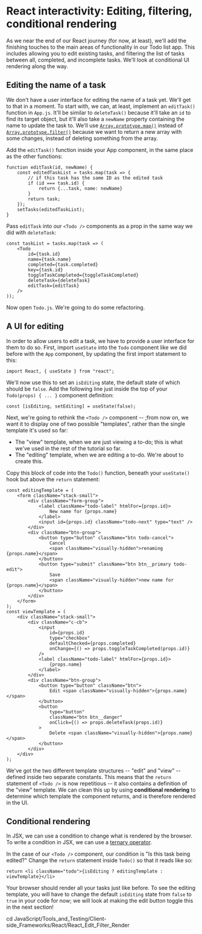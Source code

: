 # React interactivity: Editing, filtering, conditional rendering

As we near the end of our React journey (for now, at least), we'll add the finishing touches to the main areas of functionality in our Todo list app. This includes allowing you to edit existing tasks, and filtering the list of tasks between all, completed, and incomplete tasks. We'll look at conditional UI rendering along the way.

## Editing the name of a task

We don't have a user interface for editing the name of a task yet. We'll get to that in a moment. To start with, we can, at least, implement an `editTask()` function in `App.js`. It'll be similar to `deleteTask()` because it'll take an `id` to find its target object, but it'll also take a `newName` property containing the name to update the task to. We'll use [`Array.prototype.map()`]() instead of [`Array.prototype.filter()`]() because we want to return a new array with some changes, instead of deleting something from the array.

Add the `editTask()` function inside your App component, in the same place as the other functions:
```
function editTask(id, newName) {
    const editedTaskList = tasks.map(task => {
        // if this task has the same ID as the edited task
        if (id === task.id) {
            return {...task, name: newName}
        }
        return task;
    });
    setTasks(editedTaskList);
}
```
Pass `editTask` into our `<Todo />` components as a prop in the same way we did with `deleteTask`:
```
const taskList = tasks.map(task => (
    <Todo
        id={task.id}
        name={task.name}
        completed={task.completed}
        key={task.id}
        toggleTaskCompleted={toggleTaskCompleted}
        deleteTask={deleteTask}
        editTask={editTask}
    />
));
```
Now open `Todo.js`. We're going to do some refactoring.

## A UI for editing

In order to allow users to edit a task, we have to provide a user interface for them to do so. First, import `useState` into the `Todo` component like we did before with the `App` component, by updating the first import statement to this:
```
import React, { useState } from "react";
```
We'll now use this to set an `isEditing` state, the default state of which should be `false`. Add the following line just inside the top of your `Todo(props) { ... }` component definition:
```
const [isEditing, setEditing] = useState(false);
```
Next, we're going to rethink the `<Todo />` component -- ;from now on, we want it to display one of two possible "templates", rather than the single template it's used so far:

* The "view" template, when we are just viewing a to-do; this is what we've used in the rest of the tutorial so far.
* The "editing" template, when we are editing a to-do. We're about to create this.

Copy this block of code into the `Todo()` function, beneath your `useState()` hook but above the `return` statement:
```
const editingTemplate = (
    <form className="stack-small">
        <div className="form-group">
            <label className="todo-label" htmlFor={props.id}>
                New name for {props.name}
            </label>
            <input id={props.id} className="todo-next" type="text" />
        </div>
        <div className="btn-group">
            <button type="button" className="btn todo-cancel">
                Cancel
                <span className="visually-hidden">renaming {props.name}</span>
            </button>
            <button type="submit" className="btn btn__primary todo-edit">
                Save
                <span className="visually-hidden">new name for {props.name}</span>
            </button>
        </div>
    </form>
);
const viewTemplate = (
    <div className="stack-small">
        <div className="c-cb">
            <input
                id={props.id}
                type="checkbox"
                defaultChecked={props.completed}
                onChange={() => props.toggleTaskCompleted(props.id)}
            />
            <label className="todo-label" htmlFor={props.id}>
                {props.name}
            </label>
        </div>
        <div className="btn-group">
            <button type="button" className="btn">
                Edit <span className="visually-hidden">{props.name}</span>
            </button>
            <button
                type="button"
                className="btn btn__danger"
                onClick={() => props.deleteTask(props.id)}
            >
                Delete <span className="visually-hidden">{props.name}</span>
            </button>
        </div>
    </div>
);
```
We've got the two different template structures -- "edit" and "view" -- defined inside two separate constants. This means that the `return` statement of `<Todo />` is now repetitious -- it also contains a definition of the "view" template. We can clean this up by using **conditional rendering** to determine which template the component returns, and is therefore rendered in the UI.

## Conditional rendering

In JSX, we can use a condition to change what is rendered by the browser. To write a condition in JSX, we can use a [ternary operator](https://developer.mozilla.org/en-US/docs/Web/JavaScript/Reference/Operators/Conditional_Operator).

In the case of our `<Todo />` component, our condition is "Is this task being edited?" Change the `return` statement inside `Todo()` so that it reads like so:
```
return <li className="todo">{isEditing ? editingTemplate : viewTemplate}</li>
```
Your browser should render all your tasks just like before. To see the editing template, you will have to change the default `isEditing` state from `false` to `true` in your code for now; we will look at making the edit button toggle this in the next section!








cd JavaScript/Tools_and_Testing/Client-side_Frameworks/React/React_Edit_Filter_Render